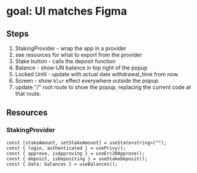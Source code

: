# goal: UI matches Figma

## Steps

1. StakingProvider - wrap the app in a provider
2. see resources for what to export from the provider
3. Stake button - calls the deposit function
4. Balance - show IJN balance in top right of the popup
5. Locked Until - update with actual date withdrawal_time from now.
6. Screen - show `blur` effect everywhere outside the popup
7. update "/" root route to show the popup, replacing the current code at that route.

## Resources

### StakingProvider

```tsx
const [stakeAmount, setStakeAmount] = useState<string>("");
const { login, authenticated } = usePrivy();
const { approve, isApproving } = useErc20Approve();
const { deposit, isDepositing } = useStakeDeposit();
const { data: balances } = useBalances();
```
